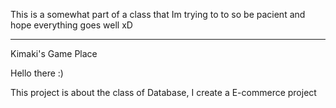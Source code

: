
This is a somewhat part of a class that Im trying to to so be pacient and hope everything goes well xD

**********************************************************************

Kimaki's Game Place

Hello there :)

This project is about the class of Database, I create a E-commerce project
